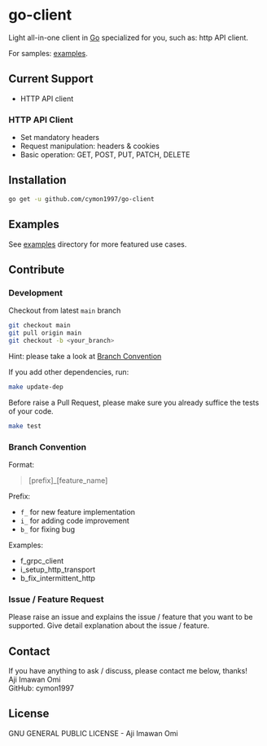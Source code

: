 # go-client

Light all-in-one client in [Go](https://golang.org) specialized for you, such as: http API client.

For samples: [examples](#examples).

## Current Support

- HTTP API client

### HTTP API Client

- Set mandatory headers 
- Request manipulation: headers & cookies
- Basic operation: GET, POST, PUT, PATCH, DELETE

## Installation

```bash
go get -u github.com/cymon1997/go-client
```

## Examples

See [examples](https://github.com/cymon1997/go-client/tree/master/examples) directory for more featured use cases.


## Contribute

### Development

Checkout from latest `main` branch
```bash
git checkout main 
git pull origin main 
git checkout -b <your_branch>
```
Hint: please take a look at [Branch Convention](#branch-convention)

If you add other dependencies, run: 
```bash
make update-dep 
```

Before raise a Pull Request, please make sure you already suffice the tests of your code.  

```bash
make test
```

### Branch Convention

Format: 
> [prefix]_[feature_name]

Prefix: 
- `f_` for new feature implementation
- `i_` for adding code improvement
- `b_` for fixing bug

Examples: 
- f_grpc_client
- i_setup_http_transport 
- b_fix_intermittent_http

### Issue / Feature Request

Please raise an issue and explains the issue / feature that you want to be supported. 
Give detail explanation about the issue / feature. 

## Contact 

If you have anything to ask / discuss, please contact me below, thanks!   
Aji Imawan Omi  
GitHub: cymon1997

## License

GNU GENERAL PUBLIC LICENSE - Aji Imawan Omi